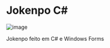 # Jokenpo C#

![image](https://github.com/Rafael-FerreiraM/JokenpoC-/assets/101290871/1f17fbf9-4258-4b06-be15-a25e09cd4930)

Jokenpo feito em C# e Windows Forms

